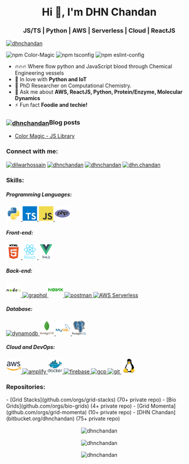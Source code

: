 <h1 align="center">Hi 👋, I'm DHN Chandan</h1>

<h3 align="center">JS/TS | Python | AWS | Serverless | Cloud | ReactJS</h3>

<p align="left"> <a href="https://twitter.com/dhnchandan" target="blank"><img src="https://img.shields.io/twitter/follow/dhnchandan?logo=twitter&style=for-the-badge" alt="dhnchandan" /></a> </p>
<img alt="npm Color-Magic" src="https://img.shields.io/npm/v/@fly-lab/color-magic?label=npm Color-Magic&style=for-the-badge">
<img alt="npm tsconfig" src="https://img.shields.io/npm/v/@fly-lab/tsconfig?label=npm tsconfig&style=for-the-badge">
<img alt="npm eslint-config" src="https://img.shields.io/npm/v/@fly-lab/eslint-config?label=npm eslint-config&style=for-the-badge">

- 🔥🔥🔥 Where flow python and JavaScript blood through Chemical Engineering vessels
- 🌱 In love with **Python and IoT**
- 📝 PhD Researcher on Computational Chemistry.
- 💬 Ask me about **AWS, ReactJS, Python, Protein/Enzyme, Molecular Dynamics**
- ⚡ Fun fact **Foodie and techie!**

### <a href="https://dev.to/dhnchandan" target="blank"><img align="center" src="https://cdn.jsdelivr.net/npm/simple-icons@3.0.1/icons/dev-dot-to.svg" alt="dhnchandan" height="30" width="40" /></a>Blog posts
<!-- BLOG-POST-LIST:START -->

- [Color Magic - JS Library](https://dev.to/dhnchandan/color-magic-js-library-557d)

<!-- BLOG-POST-LIST:END -->

<h3 align="left">Connect with me:</h3>
<p align="left">
    <a href="https://linkedin.com/in/dilwarhossain" target="blank"><img align="center" src="https://raw.githubusercontent.com/rahuldkjain/github-profile-readme-generator/master/src/images/icons/Social/linked-in-alt.svg" alt="dilwarhossain" height="30" width="40" /></a>
    <a href="https://dev.to/dhnchandan" target="blank"><img align="center" src="https://cdn.jsdelivr.net/npm/simple-icons@3.0.1/icons/dev-dot-to.svg" alt="dhnchandan" height="30" width="40" /></a>
    <a href="https://twitter.com/dhnchandan" target="blank"><img align="center" src="https://raw.githubusercontent.com/rahuldkjain/github-profile-readme-generator/master/src/images/icons/Social/twitter.svg" alt="dhnchandan" height="30" width="40" /></a>
    <a href="https://www.facebook.com/dhn.chandan" target="blank"><img align="center" src="https://raw.githubusercontent.com/rahuldkjain/github-profile-readme-generator/master/src/images/icons/Social/facebook.svg" alt="dhn.chandan" height="30" width="40" /></a>
</p>

<h3 align="left">Skills:</h3>
<h5 align="left">Programming Languages:</h5>
<p align="left">
    <!--Python-->
    <a href="https://www.python.org" target="_blank"> <img src="https://raw.githubusercontent.com/devicons/devicon/master/icons/python/python-original.svg" alt="python" width="40" height="40"/> </a>
    <!--TypeScript-->
    <a href="https://www.typescriptlang.org/" target="_blank"> <img src="https://raw.githubusercontent.com/devicons/devicon/master/icons/typescript/typescript-original.svg" alt="typescript" width="40" height="40"/> </a>
    <!--JS-->
    <a href="https://developer.mozilla.org/en-US/docs/Web/JavaScript" target="_blank"> <img src="https://raw.githubusercontent.com/devicons/devicon/master/icons/javascript/javascript-original.svg" alt="javascript" width="40" height="40"/> </a>
    <!--PHP-->
    <a href="https://www.php.net" target="_blank"> <img src="https://raw.githubusercontent.com/devicons/devicon/master/icons/php/php-original.svg" alt="php" width="40" height="40"/> </a>
</p>

<h5 align="left">Front-end:</h5>
<p align="left">
    <!--HTML5-->
    <a href="https://www.w3.org/html/" target="_blank"> <img src="https://raw.githubusercontent.com/devicons/devicon/master/icons/html5/html5-original-wordmark.svg" alt="html5" width="40" height="40"/> </a>
    <!--ReactJS-->
    <a href="https://reactjs.org/" target="_blank"> <img src="https://raw.githubusercontent.com/devicons/devicon/master/icons/react/react-original-wordmark.svg" alt="react" width="40" height="40"/> </a>
    <!--VueJS-->
    <a href="https://vuejs.org/" target="_blank"> <img src="https://raw.githubusercontent.com/devicons/devicon/master/icons/vuejs/vuejs-original-wordmark.svg" alt="vuejs" width="40" height="40"/> </a>
</p>

<h5 align="left">Back-end:</h5>
<p align="left">
    <!--NodeJS-->
    <a href="https://nodejs.org" target="_blank"> <img src="https://raw.githubusercontent.com/devicons/devicon/master/icons/nodejs/nodejs-original-wordmark.svg" alt="nodejs" width="40" height="40"/> </a>
    <!--GraphQL-->
    <a href="https://graphql.org" target="_blank"> <img src="https://www.vectorlogo.zone/logos/graphql/graphql-icon.svg" alt="graphql" width="40" height="40"/> </a>
    <!--nginx-->
    <a href="https://www.nginx.com" target="_blank"> <img src="https://raw.githubusercontent.com/devicons/devicon/master/icons/nginx/nginx-original.svg" alt="nginx" width="40" height="40"/> </a>
    <!--Postman-->
    <a href="https://postman.com" target="_blank"> <img src="https://www.vectorlogo.zone/logos/getpostman/getpostman-icon.svg" alt="postman" width="40" height="40"/> </a>
    <!--Serverless-->
    <a href="https://aws.amazon.com/serverless" target="_blank"> <img src="https://user-images.githubusercontent.com/2752551/30405068-a7733b34-989e-11e7-8f66-7badaf1373ed.png" alt="AWS Serverless" width="40" height="40"/> </a>
</p>

<h5 align="left">Database:</h5>
<p align="left">
    <!--DynamoDB-->
    <a href="https://aws.amazon.com/dynamodb/" target="_blank"> <img src="https://cdn.worldvectorlogo.com/logos/aws-dynamodb.svg" alt="dynamodb" width="40" height="40"/> </a>
    <!--MongoDB-->
    <a href="https://www.mongodb.com/" target="_blank"> <img src="https://raw.githubusercontent.com/devicons/devicon/master/icons/mongodb/mongodb-original-wordmark.svg" alt="mongodb" width="40" height="40"/> </a>
    <!--MySQL-->
    <a href="https://www.mysql.com/" target="_blank"> <img src="https://raw.githubusercontent.com/devicons/devicon/master/icons/mysql/mysql-original-wordmark.svg" alt="mysql" width="40" height="40"/> </a>
    <!--PostGresSQL-->
    <a href="https://www.postgresql.org" target="_blank"> <img src="https://raw.githubusercontent.com/devicons/devicon/master/icons/postgresql/postgresql-original-wordmark.svg" alt="postgresql" width="40" height="40"/> </a>
</p>

<h5 align="left">Cloud and DevOps:</h5>
<p align="left">
    <!--AWS-->
    <a href="https://aws.amazon.com" target="_blank"> <img src="https://raw.githubusercontent.com/devicons/devicon/master/icons/amazonwebservices/amazonwebservices-original-wordmark.svg" alt="aws" width="40" height="40"/> </a>
    <!--Amplify-->
    <a href="https://aws.amazon.com/amplify/" target="_blank"> <img src="https://docs.amplify.aws/assets/logo-dark.svg" alt="amplify" width="40" height="40"/> </a>
    <!--Docker-->
    <a href="https://www.docker.com/" target="_blank"> <img src="https://raw.githubusercontent.com/devicons/devicon/master/icons/docker/docker-original-wordmark.svg" alt="docker" width="40" height="40"/> </a>
    <!--Firebase-->
    <a href="https://firebase.google.com/" target="_blank"> <img src="https://www.vectorlogo.zone/logos/firebase/firebase-icon.svg" alt="firebase" width="40" height="40"/> </a>
    <!--GCP-->
    <a href="https://cloud.google.com" target="_blank"> <img src="https://www.vectorlogo.zone/logos/google_cloud/google_cloud-icon.svg" alt="gcp" width="40" height="40"/> </a>
    <!--Git-->
    <a href="https://git-scm.com/" target="_blank"> <img src="https://www.vectorlogo.zone/logos/git-scm/git-scm-icon.svg" alt="git" width="40" height="40"/> </a>
    <!--Linux-->
    <a href="https://www.linux.org/" target="_blank"> <img src="https://raw.githubusercontent.com/devicons/devicon/master/icons/linux/linux-original.svg" alt="linux" width="40" height="40"/> </a>
</p>

<h3 align="left">Repositories:</h3>
- [Grid Stacks](github.com/orgs/grid-stacks) (70+ private repo)
- [Bio Grids](github.com/orgs/bio-grids) (4+ private repo)
- [Grid Momenta](github.com/orgs/grid-momenta) (10+ private repo)
- [DHN Chandan](bitbucket.org/dhnchandan) (75+ private repo)

<p align="center"><img align="center" src="https://github-readme-stats.vercel.app/api/top-langs?username=dhnchandan&show_icons=true&locale=en&layout=compact" alt="dhnchandan" /></p>

<p align="center"><img align="center" src="https://github-readme-stats.vercel.app/api?username=dhnchandan&show_icons=true&locale=en&hide_rank=true" alt="dhnchandan" /></p>

<p align="center"><img align="center" src="https://github-readme-streak-stats.herokuapp.com/?user=dhnchandan&" alt="dhnchandan" /></p>
